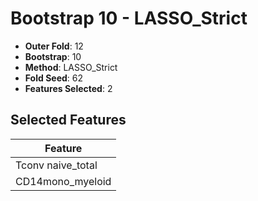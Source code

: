 # Bootstrap 10 - LASSO_Strict

- **Outer Fold**: 12
- **Bootstrap**: 10
- **Method**: LASSO_Strict
- **Fold Seed**: 62
- **Features Selected**: 2

## Selected Features

| Feature |
|---------|
| Tconv naive_total |
| CD14mono_myeloid |
